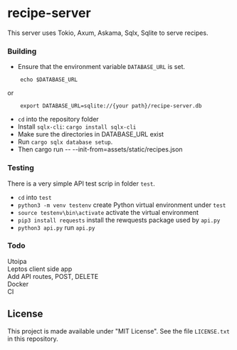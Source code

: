 # recipe-server
This server uses Tokio, Axum, Askama, Sqlx, Sqlite to serve recipes.


### Building
- Ensure that the environment variable `DATABASE_URL` is set.
```
    echo $DATABASE_URL
```
or 
```
    export DATABASE_URL=sqlite://{your path}/recipe-server.db
```
- `cd` into the repository folder
- Install `sqlx-cli`: `cargo install sqlx-cli`
- Make sure the directories in DATABASE_URL exist
- Run `cargo sqlx database setup`.
- Then cargo run -- --init-from=assets/static/recipes.json


### Testing
There is a very simple API test scrip in folder `test`.
- `cd` into `test`
- `python3 -m venv testenv` create Python virtual environment under `test`
- `source testenv\bin\activate` activate the virtual environment
- `pip3 install requests` install the rewquests package used by `api.py`
- `python3 api.py` run `api.py`


### Todo
Utoipa\
Leptos client side app\
Add API routes, POST, DELETE\
Docker\
CI


## License
This project is made available under "MIT License".
See the file `LICENSE.txt` in this repository.
